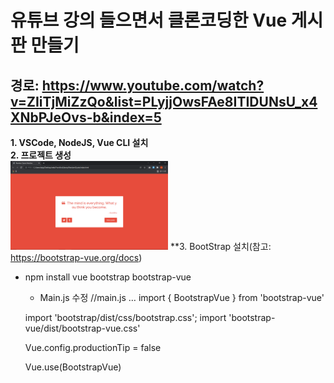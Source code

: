 # 유튜브 강의 들으면서 클론코딩한 Vue 게시판 만들기
## 경로: https://www.youtube.com/watch?v=ZIiTjMiZzQo&list=PLyjjOwsFAe8ITIDUNsU_x4XNbPJeOvs-b&index=5

**1. VSCode, NodeJS, Vue CLI 설치**<br/>
**2. 프로젝트 생성**<br/>
<img src="https://github.com/hyun5292/FrontEndLibrary/blob/main/RandomQuote/%EC%8B%A4%ED%96%89%ED%99%94%EB%A9%B4.png"  width="50%"/>
**3. BootStrap 설치(참고: https://bootstrap-vue.org/docs)
  - npm install vue bootstrap bootstrap-vue
	- Main.js 수정
	//main.js
	…
	import { BootstrapVue } from 'bootstrap-vue'
	
	import 'bootstrap/dist/css/bootstrap.css';
	import 'bootstrap-vue/dist/bootstrap-vue.css'
	
	Vue.config.productionTip = false
	
  	Vue.use(BootstrapVue)



